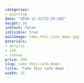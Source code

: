 ```yaml
---
categories:
- painting
date: "2018-12-31T23:59:20Z"
height: 30
inStock: false
isVisible: true
mainImage: take_this_calm_down.jpg
materials:
- acrylic
- ink
- canvas
price: 250
slug: take-this-calm-down-
title: 'Take this calm down '
width: 25
---
```


